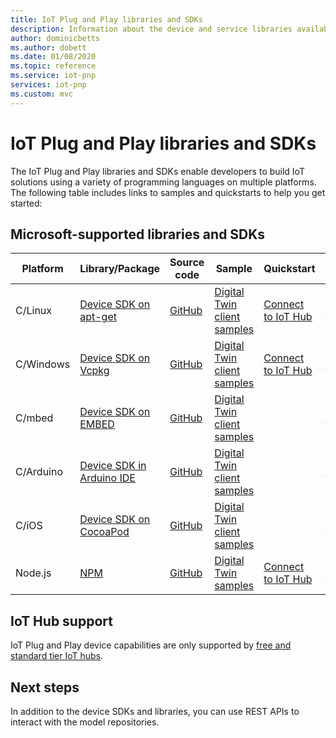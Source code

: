 ```yaml
---
title: IoT Plug and Play libraries and SDKs
description: Information about the device and service libraries available for developing IoT Plug and Play enabled solutions.
author: dominicbetts
ms.author: dobett
ms.date: 01/08/2020
ms.topic: reference
ms.service: iot-pnp
services: iot-pnp
ms.custom: mvc
---
```


# IoT Plug and Play libraries and SDKs

The IoT Plug and Play libraries and SDKs enable developers to build IoT solutions using a variety of programming languages on multiple platforms. The following table includes links to samples and quickstarts to help you get started:

## Microsoft-supported libraries and SDKs

| Platform | Library/Package | Source code | Sample | Quickstart | Reference |
| -------- | ------- | ----------- | ------ | ---------- | --------- |
| C/Linux  | [Device SDK on apt-get](https://github.com/Azure/azure-iot-sdk-c/blob/public-preview/iothub_client/readme.md#aptgetpackage) | [GitHub](https://github.com/Azure/azure-iot-sdk-c/tree/public-preview) | [Digital Twin client samples](https://github.com/Azure/azure-iot-sdk-c/tree/public-preview/digitaltwin_client/samples) | [Connect to IoT Hub](./quickstart-connect-device-c.md) | [Reference](https://docs.microsoft.com/azure/iot-hub/iot-c-sdk-ref/) |
| C/Windows  | [Device SDK on Vcpkg](https://github.com/Azure/azure-iot-sdk-c/blob/public-preview/doc/setting_up_vcpkg.md#setup-c-sdk-vcpkg-for-windows-development-environment) | [GitHub](https://github.com/Azure/azure-iot-sdk-c/tree/public-preview) | [Digital Twin client samples](https://github.com/Azure/azure-iot-sdk-c/tree/public-preview/digitaltwin_client/samples) | [Connect to IoT Hub](./quickstart-connect-device-c.md) | [Reference](https://docs.microsoft.com/azure/iot-hub/iot-c-sdk-ref/) |
| C/mbed  | [Device SDK on EMBED](https://github.com/Azure/azure-iot-sdk-c/blob/public-preview/iothub_client/readme.md#mbed) | [GitHub](https://github.com/Azure/azure-iot-sdk-c/tree/public-preview) | [Digital Twin client samples](https://github.com/Azure/azure-iot-sdk-c/tree/public-preview/digitaltwin_client/samples) |  | [Reference](https://docs.microsoft.com/azure/iot-hub/iot-c-sdk-ref/) |
| C/Arduino  | [Device SDK in Arduino IDE](https://github.com/Azure/azure-iot-sdk-c/blob/public-preview/iothub_client/readme.md#arduino) | [GitHub](https://github.com/Azure/azure-iot-sdk-c/tree/public-preview) | [Digital Twin client samples](https://github.com/Azure/azure-iot-sdk-c/tree/public-preview/digitaltwin_client/samples) |  | [Reference](https://docs.microsoft.com/azure/iot-hub/iot-c-sdk-ref/) |
| C/iOS  | [Device SDK on CocoaPod](https://cocoapods.org/pods/AzureIoTHubClient) | [GitHub](https://github.com/Azure/azure-iot-sdk-c/tree/public-preview) | [Digital Twin client samples](https://github.com/Azure/azure-iot-sdk-c/tree/public-preview/digitaltwin_client/samples) |  | [Reference](https://docs.microsoft.com/azure/iot-hub/iot-c-sdk-ref/) |
| Node.js | [NPM](https://www.npmjs.com/package/azure-iot-digitaltwins-device) | [GitHub](https://github.com/Azure/azure-iot-sdk-node/tree/digitaltwins-preview) | [Digital Twin samples](https://github.com/Azure/azure-iot-sdk-node/tree/digitaltwins-preview/digitaltwins/samples) | [Connect to IoT Hub](./quickstart-connect-device-node.md) | [Reference](https://docs.microsoft.com/javascript/api/azure-iot-device/) |

## IoT Hub support

IoT Plug and Play device capabilities are only supported by [free and standard tier IoT hubs](../iot-hub/iot-hub-scaling.md).

## Next steps

In addition to the device SDKs and libraries, you can use REST APIs to interact with the model repositories.